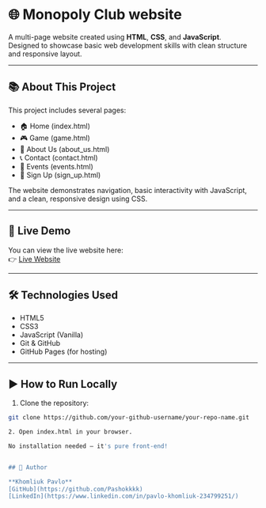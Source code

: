 # 🌐 Monopoly Club website

A multi-page website created using **HTML**, **CSS**, and **JavaScript**.  
Designed to showcase basic web development skills with clean structure and responsive layout.

---

## 📚 About This Project

This project includes several pages:
- 🏠 Home (index.html)
- 🎮 Game (game.html)
- 📝 About Us (about_us.html)
- 📞 Contact (contact.html)
- 📅 Events (events.html)
- 🔑 Sign Up (sign_up.html)

The website demonstrates navigation, basic interactivity with JavaScript, and a clean, responsive design using CSS.

---

## 🚀 Live Demo

You can view the live website here:  
👉 [Live Website](https://pashokkkk.github.io/monopoly_club_website/)

---

## 🛠️ Technologies Used

- HTML5
- CSS3
- JavaScript (Vanilla)
- Git & GitHub
- GitHub Pages (for hosting)

---

## ▶️ How to Run Locally

1. Clone the repository:

```bash
git clone https://github.com/your-github-username/your-repo-name.git

2. Open index.html in your browser.

No installation needed — it's pure front-end!


## 📌 Author

**Khomliuk Pavlo**  
[GitHub](https://github.com/Pashokkkk)  
[LinkedIn](https://www.linkedin.com/in/pavlo-khomliuk-234799251/)
